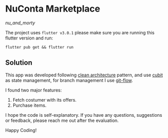 # NuConta Marketplace

_nu_and_morty_

The project uses `flutter v3.0.1` please make sure you are running this flutter version and run:

```
flutter pub get && flutter run
```

## Solution

This app was developed following [clean architecture](https://blog.cleancoder.com/uncle-bob/2012/08/13/the-clean-architecture.html) pattern, and use [cubit](https://pub.dev/packages/flutter_bloc) as state management, for branch management I use [git-flow](https://danielkummer.github.io/git-flow-cheatsheet/).

I found two major features:

1. Fetch costumer with its offers.
2. Purchase items.

I hope the code is self-explanatory. If you have any questions, suggestions or feedback, please reach me out after the evaluation.

Happy Coding!
